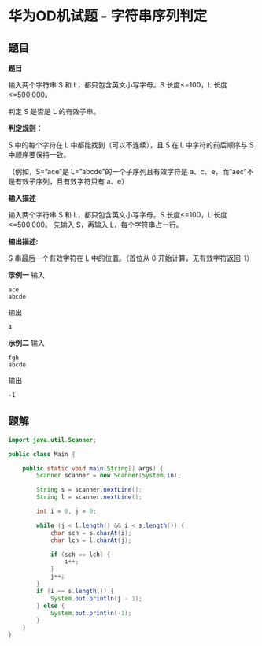 # 华为OD机试题 - 字符串序列判定

## 题目

**题目**

输入两个字符串 S 和 L，都只包含英文小写字母。S 长度<=100，L 长度<=500,000。

判定 S 是否是 L 的有效子串。

**判定规则：**

S 中的每个字符在 L 中都能找到（可以不连续），且 S 在Ｌ中字符的前后顺序与 S 中顺序要保持一致。

（例如，S=”ace”是 L=”abcde”的一个子序列且有效字符是 a、c、e，而”aec”不是有效子序列，且有效字符只有 a、e）

**输入描述**

输入两个字符串 S 和 L，都只包含英文小写字母。S 长度<=100，L 长度<=500,000。
先输入 S，再输入 L，每个字符串占一行。

**输出描述:**

S 串最后一个有效字符在 L 中的位置。（首位从 0 开始计算，无有效字符返回-1）

**示例一**
输入

```shell
ace
abcde
```

输出

```
4
```

**示例二**
输入

```shell
fgh
abcde
```

输出

```
-1
```

## 题解

```java
import java.util.Scanner;

public class Main {

    public static void main(String[] args) {
        Scanner scanner = new Scanner(System.in);

        String s = scanner.nextLine();
        String l = scanner.nextLine();

        int i = 0, j = 0;

        while (j < l.length() && i < s.length()) {
            char sch = s.charAt(i);
            char lch = l.charAt(j);

            if (sch == lch) {
                i++;
            }
            j++;
        }
        if (i == s.length()) {
            System.out.println(j - 1);
        } else {
            System.out.println(-1);
        }
    }
}
```